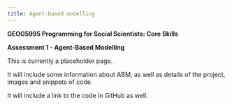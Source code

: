 ```yaml
---
title: Agent-based modelling
---
```

<!-- Header for the webpage in bold -->
**GEOG5995 Programming for Social Scientists: Core Skills**

**Assessment 1 - Agent-Based Modelling**

This is currently a placeholder page. 

It will include some information about ABM, as well as details of the project, images and snippets of code.

It will include a link to the code in GitHub as well.

